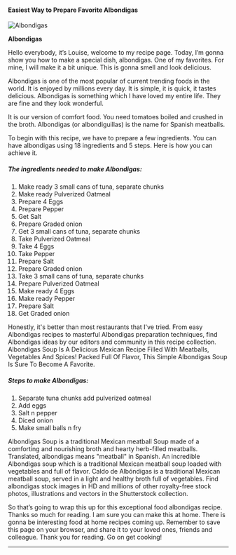             

#### Easiest Way to Prepare Favorite Albondigas

![Albondigas](https://img-global.cpcdn.com/recipes/6b2db48f3e45c64d/751x532cq70/albondigas-recipe-main-photo.jpg)

**Albondigas**

Hello everybody, it’s Louise, welcome to my recipe page. Today, I’m gonna show you how to make a special dish, albondigas. One of my favorites. For mine, I will make it a bit unique. This is gonna smell and look delicious.

Albondigas is one of the most popular of current trending foods in the world. It is enjoyed by millions every day. It is simple, it is quick, it tastes delicious. Albondigas is something which I have loved my entire life. They are fine and they look wonderful.

It is our version of comfort food. You need tomatoes boiled and crushed in the broth. Albondigas (or albondiguillas) is the name for Spanish meatballs.

To begin with this recipe, we have to prepare a few ingredients. You can have albondigas using 18 ingredients and 5 steps. Here is how you can achieve it.

##### The ingredients needed to make Albondigas:

1.  Make ready 3 small cans of tuna, separate chunks
2.  Make ready Pulverized Oatmeal
3.  Prepare 4 Eggs
4.  Prepare Pepper
5.  Get Salt
6.  Prepare Graded onion
7.  Get 3 small cans of tuna, separate chunks
8.  Take Pulverized Oatmeal
9.  Take 4 Eggs
10.  Take Pepper
11.  Prepare Salt
12.  Prepare Graded onion
13.  Take 3 small cans of tuna, separate chunks
14.  Prepare Pulverized Oatmeal
15.  Make ready 4 Eggs
16.  Make ready Pepper
17.  Prepare Salt
18.  Get Graded onion

Honestly, it's better than most restaurants that I've tried. From easy Albondigas recipes to masterful Albondigas preparation techniques, find Albondigas ideas by our editors and community in this recipe collection. Albondigas Soup Is A Delicious Mexican Recipe Filled With Meatballs, Vegetables And Spices! Packed Full Of Flavor, This Simple Albondigas Soup Is Sure To Become A Favorite.

##### Steps to make Albondigas:

1.  Separate tuna chunks add pulverized oatmeal
2.  Add eggs
3.  Salt n pepper
4.  Diced onion
5.  Make small balls n fry

Albondigas Soup is a traditional Mexican meatball Soup made of a comforting and nourishing broth and hearty herb-filled meatballs. Translated, albondigas means "meatball" in Spanish. An incredible Albondigas soup which is a traditional Mexican meatball soup loaded with vegetables and full of flavor. Caldo de Albóndigas is a traditional Mexican meatball soup, served in a light and healthy broth full of vegetables. Find albondigas stock images in HD and millions of other royalty-free stock photos, illustrations and vectors in the Shutterstock collection.

So that’s going to wrap this up for this exceptional food albondigas recipe. Thanks so much for reading. I am sure you can make this at home. There is gonna be interesting food at home recipes coming up. Remember to save this page on your browser, and share it to your loved ones, friends and colleague. Thank you for reading. Go on get cooking!

* * *